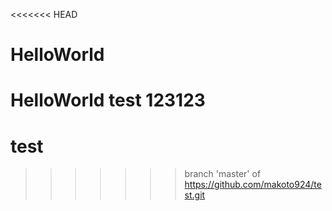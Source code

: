 <<<<<<< HEAD
# HelloWorld
HelloWorld
test
123123
=======
# test
>>>>>>> branch 'master' of https://github.com/makoto924/test.git
